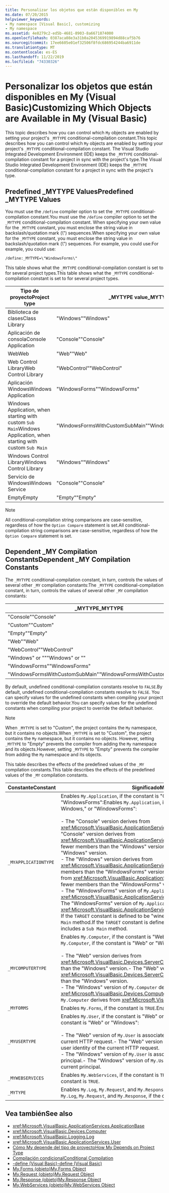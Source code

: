 ```yaml
---
title: Personalizar los objetos que están disponibles en My
ms.date: 07/20/2015
helpviewer_keywords:
- My namespace [Visual Basic], customizing
- My namespace
ms.assetid: 4e8279c2-ed5b-4681-8903-8a6671874000
ms.openlocfilehash: 0387aca08e3a31b0a2045369919894d88caf5b76
ms.sourcegitcommit: 17ee6605e01ef32506f8fdc686954244ba6911de
ms.translationtype: MT
ms.contentlocale: es-ES
ms.lasthandoff: 11/22/2019
ms.locfileid: "74330326"
---
```

# <a name="customizing-which-objects-are-available-in-my-visual-basic"></a><span data-ttu-id="28ead-102">Personalizar los objetos que están disponibles en My (Visual Basic)</span><span class="sxs-lookup"><span data-stu-id="28ead-102">Customizing Which Objects are Available in My (Visual Basic)</span></span>

<span data-ttu-id="28ead-103">This topic describes how you can control which `My` objects are enabled by setting your project's `_MYTYPE` conditional-compilation constant.</span><span class="sxs-lookup"><span data-stu-id="28ead-103">This topic describes how you can control which `My` objects are enabled by setting your project's `_MYTYPE` conditional-compilation constant.</span></span> <span data-ttu-id="28ead-104">The Visual Studio Integrated Development Environment (IDE) keeps the `_MYTYPE` conditional-compilation constant for a project in sync with the project's type.</span><span class="sxs-lookup"><span data-stu-id="28ead-104">The Visual Studio Integrated Development Environment (IDE) keeps the `_MYTYPE` conditional-compilation constant for a project in sync with the project's type.</span></span>  
  
## <a name="predefined-_mytype-values"></a><span data-ttu-id="28ead-105">Predefined \_MYTYPE Values</span><span class="sxs-lookup"><span data-stu-id="28ead-105">Predefined \_MYTYPE Values</span></span>  

<span data-ttu-id="28ead-106">You must use the `/define` compiler option to set the `_MYTYPE` conditional-compilation constant.</span><span class="sxs-lookup"><span data-stu-id="28ead-106">You must use the `/define` compiler option to set the `_MYTYPE` conditional-compilation constant.</span></span> <span data-ttu-id="28ead-107">When specifying your own value for the `_MYTYPE` constant, you must enclose the string value in backslash/quotation mark (\\") sequences.</span><span class="sxs-lookup"><span data-stu-id="28ead-107">When specifying your own value for the `_MYTYPE` constant, you must enclose the string value in backslash/quotation mark (\\") sequences.</span></span> <span data-ttu-id="28ead-108">For example, you could use:</span><span class="sxs-lookup"><span data-stu-id="28ead-108">For example, you could use:</span></span>  
  
```console  
/define:_MYTYPE=\"WindowsForms\"  
```  
  
 <span data-ttu-id="28ead-109">This table shows what the `_MYTYPE` conditional-compilation constant is set to for several project types.</span><span class="sxs-lookup"><span data-stu-id="28ead-109">This table shows what the `_MYTYPE` conditional-compilation constant is set to for several project types.</span></span>  
  
|<span data-ttu-id="28ead-110">Tipo de proyecto</span><span class="sxs-lookup"><span data-stu-id="28ead-110">Project type</span></span>|<span data-ttu-id="28ead-111">\_MYTYPE value</span><span class="sxs-lookup"><span data-stu-id="28ead-111">\_MYTYPE value</span></span>|  
|------------------|--------------------|  
|<span data-ttu-id="28ead-112">Biblioteca de clases</span><span class="sxs-lookup"><span data-stu-id="28ead-112">Class Library</span></span>|<span data-ttu-id="28ead-113">"Windows"</span><span class="sxs-lookup"><span data-stu-id="28ead-113">"Windows"</span></span>|  
|<span data-ttu-id="28ead-114">Aplicación de consola</span><span class="sxs-lookup"><span data-stu-id="28ead-114">Console Application</span></span>|<span data-ttu-id="28ead-115">"Console"</span><span class="sxs-lookup"><span data-stu-id="28ead-115">"Console"</span></span>|  
|<span data-ttu-id="28ead-116">Web</span><span class="sxs-lookup"><span data-stu-id="28ead-116">Web</span></span>|<span data-ttu-id="28ead-117">"Web"</span><span class="sxs-lookup"><span data-stu-id="28ead-117">"Web"</span></span>|  
|<span data-ttu-id="28ead-118">Web Control Library</span><span class="sxs-lookup"><span data-stu-id="28ead-118">Web Control Library</span></span>|<span data-ttu-id="28ead-119">"WebControl"</span><span class="sxs-lookup"><span data-stu-id="28ead-119">"WebControl"</span></span>|  
|<span data-ttu-id="28ead-120">Aplicación Windows</span><span class="sxs-lookup"><span data-stu-id="28ead-120">Windows Application</span></span>|<span data-ttu-id="28ead-121">"WindowsForms"</span><span class="sxs-lookup"><span data-stu-id="28ead-121">"WindowsForms"</span></span>|  
|<span data-ttu-id="28ead-122">Windows Application, when starting with custom `Sub Main`</span><span class="sxs-lookup"><span data-stu-id="28ead-122">Windows Application, when starting with custom `Sub Main`</span></span>|<span data-ttu-id="28ead-123">"WindowsFormsWithCustomSubMain"</span><span class="sxs-lookup"><span data-stu-id="28ead-123">"WindowsFormsWithCustomSubMain"</span></span>|  
|<span data-ttu-id="28ead-124">Windows Control Library</span><span class="sxs-lookup"><span data-stu-id="28ead-124">Windows Control Library</span></span>|<span data-ttu-id="28ead-125">"Windows"</span><span class="sxs-lookup"><span data-stu-id="28ead-125">"Windows"</span></span>|  
|<span data-ttu-id="28ead-126">Servicio de Windows</span><span class="sxs-lookup"><span data-stu-id="28ead-126">Windows Service</span></span>|<span data-ttu-id="28ead-127">"Console"</span><span class="sxs-lookup"><span data-stu-id="28ead-127">"Console"</span></span>|  
|<span data-ttu-id="28ead-128">Empty</span><span class="sxs-lookup"><span data-stu-id="28ead-128">Empty</span></span>|<span data-ttu-id="28ead-129">"Empty"</span><span class="sxs-lookup"><span data-stu-id="28ead-129">"Empty"</span></span>|  
  
> [!NOTE]
> <span data-ttu-id="28ead-130">All conditional-compilation string comparisons are case-sensitive, regardless of how the `Option Compare` statement is set.</span><span class="sxs-lookup"><span data-stu-id="28ead-130">All conditional-compilation string comparisons are case-sensitive, regardless of how the `Option Compare` statement is set.</span></span>  
  
## <a name="dependent-_my-compilation-constants"></a><span data-ttu-id="28ead-131">Dependent \_MY Compilation Constants</span><span class="sxs-lookup"><span data-stu-id="28ead-131">Dependent \_MY Compilation Constants</span></span>  

<span data-ttu-id="28ead-132">The `_MYTYPE` conditional-compilation constant, in turn, controls the values of several other `_MY` compilation constants:</span><span class="sxs-lookup"><span data-stu-id="28ead-132">The `_MYTYPE` conditional-compilation constant, in turn, controls the values of several other `_MY` compilation constants:</span></span>  
  
|<span data-ttu-id="28ead-133">\_MYTYPE</span><span class="sxs-lookup"><span data-stu-id="28ead-133">\_MYTYPE</span></span>|<span data-ttu-id="28ead-134">\_MYAPPLICATIONTYPE</span><span class="sxs-lookup"><span data-stu-id="28ead-134">\_MYAPPLICATIONTYPE</span></span>|<span data-ttu-id="28ead-135">\_MYCOMPUTERTYPE</span><span class="sxs-lookup"><span data-stu-id="28ead-135">\_MYCOMPUTERTYPE</span></span>|<span data-ttu-id="28ead-136">\_MYFORMS</span><span class="sxs-lookup"><span data-stu-id="28ead-136">\_MYFORMS</span></span>|<span data-ttu-id="28ead-137">\_MYUSERTYPE</span><span class="sxs-lookup"><span data-stu-id="28ead-137">\_MYUSERTYPE</span></span>|<span data-ttu-id="28ead-138">\_MYWEBSERVICES</span><span class="sxs-lookup"><span data-stu-id="28ead-138">\_MYWEBSERVICES</span></span>|  
|--------------|-------------------------|----------------------|---------------|------------------|---------------------|  
|<span data-ttu-id="28ead-139">"Console"</span><span class="sxs-lookup"><span data-stu-id="28ead-139">"Console"</span></span>|<span data-ttu-id="28ead-140">"Console"</span><span class="sxs-lookup"><span data-stu-id="28ead-140">"Console"</span></span>|<span data-ttu-id="28ead-141">"Windows"</span><span class="sxs-lookup"><span data-stu-id="28ead-141">"Windows"</span></span>|<span data-ttu-id="28ead-142">Sin definir</span><span class="sxs-lookup"><span data-stu-id="28ead-142">Undefined</span></span>|<span data-ttu-id="28ead-143">"Windows"</span><span class="sxs-lookup"><span data-stu-id="28ead-143">"Windows"</span></span>|<span data-ttu-id="28ead-144">true</span><span class="sxs-lookup"><span data-stu-id="28ead-144">TRUE</span></span>|  
|<span data-ttu-id="28ead-145">"Custom"</span><span class="sxs-lookup"><span data-stu-id="28ead-145">"Custom"</span></span>|<span data-ttu-id="28ead-146">Sin definir</span><span class="sxs-lookup"><span data-stu-id="28ead-146">Undefined</span></span>|<span data-ttu-id="28ead-147">Sin definir</span><span class="sxs-lookup"><span data-stu-id="28ead-147">Undefined</span></span>|<span data-ttu-id="28ead-148">Sin definir</span><span class="sxs-lookup"><span data-stu-id="28ead-148">Undefined</span></span>|<span data-ttu-id="28ead-149">Sin definir</span><span class="sxs-lookup"><span data-stu-id="28ead-149">Undefined</span></span>|<span data-ttu-id="28ead-150">Sin definir</span><span class="sxs-lookup"><span data-stu-id="28ead-150">Undefined</span></span>|  
|<span data-ttu-id="28ead-151">"Empty"</span><span class="sxs-lookup"><span data-stu-id="28ead-151">"Empty"</span></span>|<span data-ttu-id="28ead-152">Sin definir</span><span class="sxs-lookup"><span data-stu-id="28ead-152">Undefined</span></span>|<span data-ttu-id="28ead-153">Sin definir</span><span class="sxs-lookup"><span data-stu-id="28ead-153">Undefined</span></span>|<span data-ttu-id="28ead-154">Sin definir</span><span class="sxs-lookup"><span data-stu-id="28ead-154">Undefined</span></span>|<span data-ttu-id="28ead-155">Sin definir</span><span class="sxs-lookup"><span data-stu-id="28ead-155">Undefined</span></span>|<span data-ttu-id="28ead-156">Sin definir</span><span class="sxs-lookup"><span data-stu-id="28ead-156">Undefined</span></span>|  
|<span data-ttu-id="28ead-157">"Web"</span><span class="sxs-lookup"><span data-stu-id="28ead-157">"Web"</span></span>|<span data-ttu-id="28ead-158">Sin definir</span><span class="sxs-lookup"><span data-stu-id="28ead-158">Undefined</span></span>|<span data-ttu-id="28ead-159">"Web"</span><span class="sxs-lookup"><span data-stu-id="28ead-159">"Web"</span></span>|<span data-ttu-id="28ead-160">false</span><span class="sxs-lookup"><span data-stu-id="28ead-160">FALSE</span></span>|<span data-ttu-id="28ead-161">"Web"</span><span class="sxs-lookup"><span data-stu-id="28ead-161">"Web"</span></span>|<span data-ttu-id="28ead-162">false</span><span class="sxs-lookup"><span data-stu-id="28ead-162">FALSE</span></span>|  
|<span data-ttu-id="28ead-163">"WebControl"</span><span class="sxs-lookup"><span data-stu-id="28ead-163">"WebControl"</span></span>|<span data-ttu-id="28ead-164">Sin definir</span><span class="sxs-lookup"><span data-stu-id="28ead-164">Undefined</span></span>|<span data-ttu-id="28ead-165">"Web"</span><span class="sxs-lookup"><span data-stu-id="28ead-165">"Web"</span></span>|<span data-ttu-id="28ead-166">false</span><span class="sxs-lookup"><span data-stu-id="28ead-166">FALSE</span></span>|<span data-ttu-id="28ead-167">"Web"</span><span class="sxs-lookup"><span data-stu-id="28ead-167">"Web"</span></span>|<span data-ttu-id="28ead-168">true</span><span class="sxs-lookup"><span data-stu-id="28ead-168">TRUE</span></span>|  
|<span data-ttu-id="28ead-169">"Windows" or ""</span><span class="sxs-lookup"><span data-stu-id="28ead-169">"Windows" or ""</span></span>|<span data-ttu-id="28ead-170">"Windows"</span><span class="sxs-lookup"><span data-stu-id="28ead-170">"Windows"</span></span>|<span data-ttu-id="28ead-171">"Windows"</span><span class="sxs-lookup"><span data-stu-id="28ead-171">"Windows"</span></span>|<span data-ttu-id="28ead-172">Sin definir</span><span class="sxs-lookup"><span data-stu-id="28ead-172">Undefined</span></span>|<span data-ttu-id="28ead-173">"Windows"</span><span class="sxs-lookup"><span data-stu-id="28ead-173">"Windows"</span></span>|<span data-ttu-id="28ead-174">true</span><span class="sxs-lookup"><span data-stu-id="28ead-174">TRUE</span></span>|  
|<span data-ttu-id="28ead-175">"WindowsForms"</span><span class="sxs-lookup"><span data-stu-id="28ead-175">"WindowsForms"</span></span>|<span data-ttu-id="28ead-176">"WindowsForms"</span><span class="sxs-lookup"><span data-stu-id="28ead-176">"WindowsForms"</span></span>|<span data-ttu-id="28ead-177">"Windows"</span><span class="sxs-lookup"><span data-stu-id="28ead-177">"Windows"</span></span>|<span data-ttu-id="28ead-178">true</span><span class="sxs-lookup"><span data-stu-id="28ead-178">TRUE</span></span>|<span data-ttu-id="28ead-179">"Windows"</span><span class="sxs-lookup"><span data-stu-id="28ead-179">"Windows"</span></span>|<span data-ttu-id="28ead-180">true</span><span class="sxs-lookup"><span data-stu-id="28ead-180">TRUE</span></span>|  
|<span data-ttu-id="28ead-181">"WindowsFormsWithCustomSubMain"</span><span class="sxs-lookup"><span data-stu-id="28ead-181">"WindowsFormsWithCustomSubMain"</span></span>|<span data-ttu-id="28ead-182">"Console"</span><span class="sxs-lookup"><span data-stu-id="28ead-182">"Console"</span></span>|<span data-ttu-id="28ead-183">"Windows"</span><span class="sxs-lookup"><span data-stu-id="28ead-183">"Windows"</span></span>|<span data-ttu-id="28ead-184">true</span><span class="sxs-lookup"><span data-stu-id="28ead-184">TRUE</span></span>|<span data-ttu-id="28ead-185">"Windows"</span><span class="sxs-lookup"><span data-stu-id="28ead-185">"Windows"</span></span>|<span data-ttu-id="28ead-186">true</span><span class="sxs-lookup"><span data-stu-id="28ead-186">TRUE</span></span>|  
  
 <span data-ttu-id="28ead-187">By default, undefined conditional-compilation constants resolve to `FALSE`.</span><span class="sxs-lookup"><span data-stu-id="28ead-187">By default, undefined conditional-compilation constants resolve to `FALSE`.</span></span> <span data-ttu-id="28ead-188">You can specify values for the undefined constants when compiling your project to override the default behavior.</span><span class="sxs-lookup"><span data-stu-id="28ead-188">You can specify values for the undefined constants when compiling your project to override the default behavior.</span></span>  
  
> [!NOTE]
> <span data-ttu-id="28ead-189">When `_MYTYPE` is set to "Custom", the project contains the `My` namespace, but it contains no objects.</span><span class="sxs-lookup"><span data-stu-id="28ead-189">When `_MYTYPE` is set to "Custom", the project contains the `My` namespace, but it contains no objects.</span></span> <span data-ttu-id="28ead-190">However, setting `_MYTYPE` to "Empty" prevents the compiler from adding the `My` namespace and its objects.</span><span class="sxs-lookup"><span data-stu-id="28ead-190">However, setting `_MYTYPE` to "Empty" prevents the compiler from adding the `My` namespace and its objects.</span></span>  
  
 <span data-ttu-id="28ead-191">This table describes the effects of the predefined values of the `_MY` compilation constants.</span><span class="sxs-lookup"><span data-stu-id="28ead-191">This table describes the effects of the predefined values of the `_MY` compilation constants.</span></span>  
  
|<span data-ttu-id="28ead-192">Constante</span><span class="sxs-lookup"><span data-stu-id="28ead-192">Constant</span></span>|<span data-ttu-id="28ead-193">Significado</span><span class="sxs-lookup"><span data-stu-id="28ead-193">Meaning</span></span>|  
|--------------|-------------|  
|`_MYAPPLICATIONTYPE`|<span data-ttu-id="28ead-194">Enables `My.Application`, if the constant is "Console," Windows," or "WindowsForms":</span><span class="sxs-lookup"><span data-stu-id="28ead-194">Enables `My.Application`, if the constant is "Console," Windows," or "WindowsForms":</span></span><br /><br /> <span data-ttu-id="28ead-195">-   The "Console" version derives from <xref:Microsoft.VisualBasic.ApplicationServices.ConsoleApplicationBase>.</span><span class="sxs-lookup"><span data-stu-id="28ead-195">-   The "Console" version derives from <xref:Microsoft.VisualBasic.ApplicationServices.ConsoleApplicationBase>.</span></span> <span data-ttu-id="28ead-196">and has fewer members than the "Windows" version.</span><span class="sxs-lookup"><span data-stu-id="28ead-196">and has fewer members than the "Windows" version.</span></span><br /><span data-ttu-id="28ead-197">-   The "Windows" version derives from <xref:Microsoft.VisualBasic.ApplicationServices.ApplicationBase>.and has fewer members than the "WindowsForms" version.</span><span class="sxs-lookup"><span data-stu-id="28ead-197">-   The "Windows" version derives from <xref:Microsoft.VisualBasic.ApplicationServices.ApplicationBase>.and has fewer members than the "WindowsForms" version.</span></span><br /><span data-ttu-id="28ead-198">-   The "WindowsForms" version of `My.Application` derives from <xref:Microsoft.VisualBasic.ApplicationServices.WindowsFormsApplicationBase>.</span><span class="sxs-lookup"><span data-stu-id="28ead-198">-   The "WindowsForms" version of `My.Application` derives from <xref:Microsoft.VisualBasic.ApplicationServices.WindowsFormsApplicationBase>.</span></span> <span data-ttu-id="28ead-199">If the `TARGET` constant is defined to be "winexe", then the class includes a `Sub Main` method.</span><span class="sxs-lookup"><span data-stu-id="28ead-199">If the `TARGET` constant is defined to be "winexe", then the class includes a `Sub Main` method.</span></span>|  
|`_MYCOMPUTERTYPE`|<span data-ttu-id="28ead-200">Enables `My.Computer`, if the constant is "Web" or "Windows":</span><span class="sxs-lookup"><span data-stu-id="28ead-200">Enables `My.Computer`, if the constant is "Web" or "Windows":</span></span><br /><br /> <span data-ttu-id="28ead-201">-   The "Web" version derives from <xref:Microsoft.VisualBasic.Devices.ServerComputer>, and has fewer members than the "Windows" version.</span><span class="sxs-lookup"><span data-stu-id="28ead-201">-   The "Web" version derives from <xref:Microsoft.VisualBasic.Devices.ServerComputer>, and has fewer members than the "Windows" version.</span></span><br /><span data-ttu-id="28ead-202">-   The "Windows" version of `My.Computer` derives from <xref:Microsoft.VisualBasic.Devices.Computer>.</span><span class="sxs-lookup"><span data-stu-id="28ead-202">-   The "Windows" version of `My.Computer` derives from <xref:Microsoft.VisualBasic.Devices.Computer>.</span></span>|  
|`_MYFORMS`|<span data-ttu-id="28ead-203">Enables `My.Forms`, if the constant is `TRUE`.</span><span class="sxs-lookup"><span data-stu-id="28ead-203">Enables `My.Forms`, if the constant is `TRUE`.</span></span>|  
|`_MYUSERTYPE`|<span data-ttu-id="28ead-204">Enables `My.User`, if the constant is "Web" or "Windows":</span><span class="sxs-lookup"><span data-stu-id="28ead-204">Enables `My.User`, if the constant is "Web" or "Windows":</span></span><br /><br /> <span data-ttu-id="28ead-205">-   The "Web" version of `My.User` is associated with the user identity of the current HTTP request.</span><span class="sxs-lookup"><span data-stu-id="28ead-205">-   The "Web" version of `My.User` is associated with the user identity of the current HTTP request.</span></span><br /><span data-ttu-id="28ead-206">-   The "Windows" version of `My.User` is associated with the thread's current principal.</span><span class="sxs-lookup"><span data-stu-id="28ead-206">-   The "Windows" version of `My.User` is associated with the thread's current principal.</span></span>|  
|`_MYWEBSERVICES`|<span data-ttu-id="28ead-207">Enables `My.WebServices`, if the constant is `TRUE`.</span><span class="sxs-lookup"><span data-stu-id="28ead-207">Enables `My.WebServices`, if the constant is `TRUE`.</span></span>|  
|`_MYTYPE`|<span data-ttu-id="28ead-208">Enables `My.Log`, `My.Request`, and `My.Response`, if the constant is "Web".</span><span class="sxs-lookup"><span data-stu-id="28ead-208">Enables `My.Log`, `My.Request`, and `My.Response`, if the constant is "Web".</span></span>|  
  
## <a name="see-also"></a><span data-ttu-id="28ead-209">Vea también</span><span class="sxs-lookup"><span data-stu-id="28ead-209">See also</span></span>

- <xref:Microsoft.VisualBasic.ApplicationServices.ApplicationBase>
- <xref:Microsoft.VisualBasic.Devices.Computer>
- <xref:Microsoft.VisualBasic.Logging.Log>
- <xref:Microsoft.VisualBasic.ApplicationServices.User>
- [<span data-ttu-id="28ead-210">Cómo My depende del tipo de proyecto</span><span class="sxs-lookup"><span data-stu-id="28ead-210">How My Depends on Project Type</span></span>](../../../visual-basic/developing-apps/development-with-my/how-my-depends-on-project-type.md)
- [<span data-ttu-id="28ead-211">Compilación condicional</span><span class="sxs-lookup"><span data-stu-id="28ead-211">Conditional Compilation</span></span>](../../../visual-basic/programming-guide/program-structure/conditional-compilation.md)
- [<span data-ttu-id="28ead-212">-define (Visual Basic)</span><span class="sxs-lookup"><span data-stu-id="28ead-212">-define (Visual Basic)</span></span>](../../../visual-basic/reference/command-line-compiler/define.md)
- [<span data-ttu-id="28ead-213">My.Forms (objeto)</span><span class="sxs-lookup"><span data-stu-id="28ead-213">My.Forms Object</span></span>](../../../visual-basic/language-reference/objects/my-forms-object.md)
- [<span data-ttu-id="28ead-214">My.Request (objeto)</span><span class="sxs-lookup"><span data-stu-id="28ead-214">My.Request Object</span></span>](../../../visual-basic/language-reference/objects/my-request-object.md)
- [<span data-ttu-id="28ead-215">My.Response (objeto)</span><span class="sxs-lookup"><span data-stu-id="28ead-215">My.Response Object</span></span>](../../../visual-basic/language-reference/objects/my-response-object.md)
- [<span data-ttu-id="28ead-216">My.WebServices (objeto)</span><span class="sxs-lookup"><span data-stu-id="28ead-216">My.WebServices Object</span></span>](../../../visual-basic/language-reference/objects/my-webservices-object.md)
